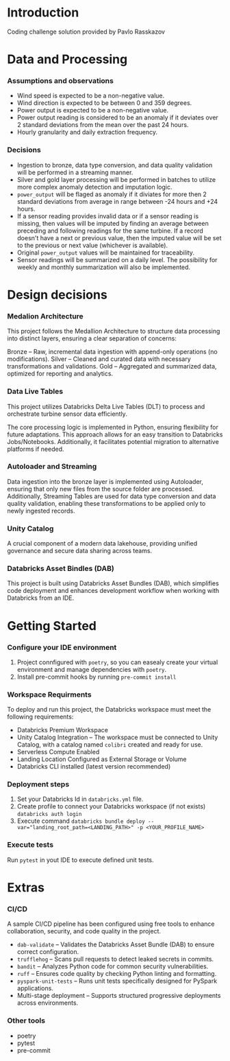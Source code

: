 # Introduction
Coding challenge solution provided by Pavlo Rasskazov
# Data and Processing
### Assumptions and observations
- Wind speed is expected to be a non-negative value.
- Wind direction is expected to be between 0 and 359 degrees.
- Power output is expected to be a non-negative value.
- Power output reading is considered to be an anomaly if it deviates over 2 standard deviations from the mean over the past 24 hours.
- Hourly granularity and daily extraction frequency.

### Decisions
- Ingestion to bronze, data type conversion, and data quality validation will be performed in a streaming manner.
- Silver and gold layer processing will be performed in batches to utilize more complex anomaly detection and imputation logic.
- `power_output` will be flaged as anomaly if it diviates for more then 2 standard deviations from average in range between -24 hours and +24 hours.
- If a sensor reading provides invalid data or if a sensor reading is missing, then values will be imputed by finding an average between preceding and following readings for the same turbine. If a record doesn't have a next or previous value, then the imputed value will be set to the previous or next value (whichever is available).
- Original `power_output` values will be maintained for traceability.
- Sensor readings will be summarized on a daily level. The possibility for weekly and monthly summarization will also be implemented.

# Design decisions

### Medalion Architecture
This project follows the Medallion Architecture to structure data processing into distinct layers, ensuring a clear separation of concerns:

Bronze – Raw, incremental data ingestion with append-only operations (no modifications).
Silver – Cleaned and curated data with necessary transformations and validations.
Gold – Aggregated and summarized data, optimized for reporting and analytics.

### Data Live Tables
This project utilizes Databricks Delta Live Tables (DLT) to process and orchestrate turbine sensor data efficiently.

The core processing logic is implemented in Python, ensuring flexibility for future adaptations. This approach allows for an easy transition to Databricks Jobs/Notebooks. Additionally, it facilitates potential migration to alternative platforms if needed.

### Autoloader and Streaming
Data ingestion into the bronze layer is implemented using Autoloader, ensuring that only new files from the source folder are processed. Additionally, Streaming Tables are used for data type conversion and data quality validation, enabling these transformations to be applied only to newly ingested records.

### Unity Catalog
A crucial component of a modern data lakehouse, providing unified governance and secure data sharing across teams.

### Databricks Asset Bindles (DAB)
This project is built using Databricks Asset Bundles (DAB), which simplifies code deployment and enhances development workflow when working with Databricks from an IDE.

# Getting Started

### Configure your IDE environment
1. Project connfigured with `poetry`, so you can easealy create your virtual environment and manage dependencies with `poetry`.
2. Install pre-commit hooks by running `pre-commit install`

### Workspace Requirments
To deploy and run this project, the Databricks workspace must meet the following requirements:

 - Databricks Premium Workspace
 - Unity Catalog Integration – The workspace must be connected to Unity Catalog, with a catalog named `colibri` created and ready for use.
 - Serverless Compute Enabled
 - Landing Location Configured as External Storage or Volume
 - Databricks CLI installed (latest version recommended)

### Deployment steps
1. Set your Databricks Id in `databricks.yml` file.
2. Create profile to connect your Databricks workspace (if not exists) `databricks auth login`
2. Execute command `databricks bundle deploy --var="landing_root_path=<LANDING_PATH>" -p <YOUR_PROFILE_NAME>`

### Execute tests
Run `pytest` in yout IDE to execute defined unit tests.


# Extras

### CI/CD
A sample CI/CD pipeline has been configured using free tools to enhance collaboration, security, and code quality in the project.

- `dab-validate` – Validates the Databricks Asset Bundle (DAB) to ensure correct configuration.
- `trufflehog` – Scans pull requests to detect leaked secrets in commits.
- `bandit` – Analyzes Python code for common security vulnerabilities.
- `ruff` – Ensures code quality by checking Python linting and formatting.
- `pyspark-unit-tests` – Runs unit tests specifically designed for PySpark applications.
- Multi-stage deployment – Supports structured progressive deployments across environments.

### Other tools
- poetry
- pytest
- pre-commit